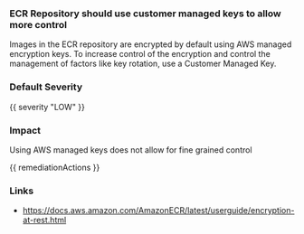
### ECR Repository should use customer managed keys to allow more control

Images in the ECR repository are encrypted by default using AWS managed encryption keys. To increase control of the encryption and control the management of factors like key rotation, use a Customer Managed Key.

### Default Severity
{{ severity "LOW" }}

### Impact
Using AWS managed keys does not allow for fine grained control

<!-- DO NOT CHANGE -->
{{ remediationActions }}

### Links
- https://docs.aws.amazon.com/AmazonECR/latest/userguide/encryption-at-rest.html
        